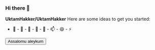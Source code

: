 ### Hi there 👋

**UktamHakker/UktamHakker**
Here are some ideas to get you started:
- 🔭 - 🌱 - 👯 - 🤔 - 💬 - 📫 - 😄 - ⚡ 

<div class="modal">
  <div class="modal-background"></div>
  <div class="modal-content">
  </div>
  <button class="modal-close is-large" aria-label="close">Assalomu aleykum</button>
</div>
